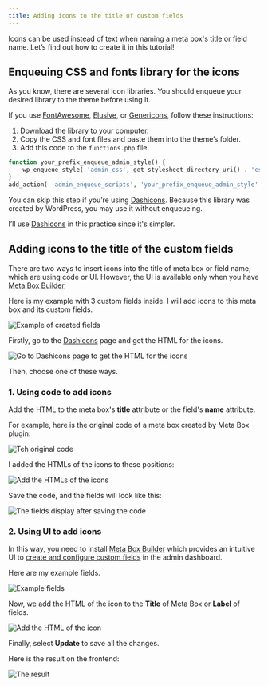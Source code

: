 ```yaml
---
title: Adding icons to the title of custom fields
---
```


Icons can be used instead of text when naming a meta box's title or field name. Let’s find out how to create it in this tutorial!

## Enqueuing CSS and fonts library for the icons

As you know, there are several icon libraries. You should enqueue your desired library to the theme before using it.

If you use [FontAwesome](https://fontawesome.com/), [Elusive](http://elusiveicons.com/), or [Genericons](https://genericons.com/), follow these instructions:

1. Download the library to your computer.
2. Copy the CSS and font files and paste them into the theme’s folder.
3. Add this code to the `functions.php` file.

```php
function your_prefix_enqueue_admin_style() {
    wp_enqueue_style( 'admin_css', get_stylesheet_directory_uri() . 'css_file_direction_in_the_theme_folder' );
}
add_action( 'admin_enqueue_scripts', 'your_prefix_enqueue_admin_style' );
```

You can skip this step if you’re using [Dashicons](https://developer.wordpress.org/resource/dashicons/). Because this library was created by WordPress, you may use it without enqueueing.

I’ll use [Dashicons](https://developer.wordpress.org/resource/dashicons/) in this practice since it's simpler.

## Adding icons to the title of the custom fields

There are two ways to insert icons into the title of meta box or field name, which are using code or UI. However, the UI is available only when you have [Meta Box Builder](https://metabox.io/plugins/meta-box-builder/),

Here is my example with 3 custom fields inside. I will add icons to this meta box and its custom fields.

![Example of created fields](https://i.imgur.com/F8DGLez.png)

Firstly, go to the [Dashicons](https://developer.wordpress.org/resource/dashicons/#minus) page and get the HTML for the icons.

![Go to Dashicons page to get the HTML for the icons](https://i.imgur.com/kVWKje7.png)

Then, choose one of these ways.

### 1. Using code to add icons

Add the HTML to the meta box's **title** attribute or the field's **name** attribute.

For example, here is the original code of a meta box created by Meta Box plugin:

![Teh original code](https://i.imgur.com/yTq2J2E.png)

I added the HTMLs of the icons to these positions:

![Add the HTMLs of the icons](https://i.imgur.com/RnRckhp.png)

Save the code, and the fields will look like this:

![The fields display after saving the code](https://i.imgur.com/gwuXqzV.png)

### 2. Using UI to add icons

In this way, you need to install [Meta Box Builder](https://metabox.io/plugins/meta-box-builder/) which provides an intuitive UI to [create and configure custom fields](https://docs.metabox.io/tutorials/create-custom-fields/) in the admin dashboard.

Here are my example fields.

![Example fields](https://i.imgur.com/A8QNyRf.png)

Now, we add the HTML of the icon to the **Title** of Meta Box or **Label** of fields.

![Add the HTML of the icon](https://i.imgur.com/8jQyMmu.png)

Finally, select **Update** to save all the changes.

Here is the result on the frontend:

![The result](https://i.imgur.com/A5eAU1J.png)




